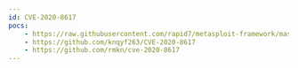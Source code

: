 ```yaml
---
id: CVE-2020-8617
pocs:
    - https://raw.githubusercontent.com/rapid7/metasploit-framework/master/modules/auxiliary/dos/dns/bind_tsig_badtime.rb
    - https://github.com/knqyf263/CVE-2020-8617
    - https://github.com/rmkn/cve-2020-8617
---
```

